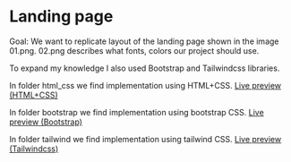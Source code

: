 # Landing page

Goal: We want to replicate layout of the landing page shown in the image 01.png.
02.png describes what fonts, colors our project should use.

To expand my knowledge I also used Bootstrap and Tailwindcss libraries.

In folder html_css we find implementation using HTML+CSS.
[Live preview (HTML+CSS)](https://miha-f.github.io/the-odin-project-monorepo/landing_page/html_css)

In folder bootstrap we find implementation using bootstrap CSS.
[Live preview (Bootstrap)](https://miha-f.github.io/the-odin-project-monorepo/landing_page/bootstrap)

In folder tailwind we find implementation using tailwind CSS.
[Live preview (Tailwindcss)](https://miha-f.github.io/the-odin-project-monorepo/landing_page/tailwind)
